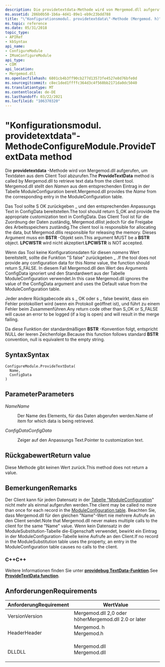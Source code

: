 ```yaml
---
description: Die providetextdata-Methode wird von Mergemod.dll aufgerufen, um Textdaten aus dem Client Tool abzurufen. Mergemod.dll stellt den Namen aus dem entsprechenden Eintrag in der Tabelle ModuleConfiguration bereit.
ms.assetid: 286b0b58-1b6a-4d41-89e1-eb9c23bdd788
title: "\"Konfigurationsmodul. providetextdata\"-Methode (Mergemod. h)"
ms.topic: reference
ms.date: 05/31/2018
topic_type:
- APIRef
- kbSyntax
api_name:
- ConfigureModule
- IMsmConfigureModule
api_type:
- COM
api_location:
- Mergemod.dll
ms.openlocfilehash: 6801cb4b3ff90cb277d13573fe4527e8d76bfe0d
ms.sourcegitcommit: c8ec1ded1ffffc364d3c4f560bb2171da0dc5040
ms.translationtype: MT
ms.contentlocale: de-DE
ms.lasthandoff: 03/22/2021
ms.locfileid: "106370320"
---
```

# <a name="configuremoduleprovidetextdata-method"></a><span data-ttu-id="7315e-104">"Konfigurationsmodul. providetextdata"-Methode</span><span class="sxs-lookup"><span data-stu-id="7315e-104">ConfigureModule.ProvideTextData method</span></span>

<span data-ttu-id="7315e-105">Die **providetextdata** -Methode wird von Mergemod.dll aufgerufen, um Textdaten aus dem Client Tool abzurufen.</span><span class="sxs-lookup"><span data-stu-id="7315e-105">The **ProvideTextData** method is called by Mergemod.dll to retrieve text data from the client tool.</span></span> <span data-ttu-id="7315e-106">Mergemod.dll stellt den *Namen* aus dem entsprechenden Eintrag in der Tabelle ModuleConfiguration bereit.</span><span class="sxs-lookup"><span data-stu-id="7315e-106">Mergemod.dll provides the *Name* from the corresponding entry in the ModuleConfiguration table.</span></span>

<span data-ttu-id="7315e-107">Das Tool sollte S OK zurückgeben \_ und den entsprechenden Anpassungs Text in ConfigData bereitstellen.</span><span class="sxs-lookup"><span data-stu-id="7315e-107">The tool should return S\_OK and provide the appropriate customization text in ConfigData.</span></span> <span data-ttu-id="7315e-108">Das Client Tool ist für die Zuordnung der Daten zuständig, Mergemod.dllist jedoch für die Freigabe des Arbeitsspeichers zuständig.</span><span class="sxs-lookup"><span data-stu-id="7315e-108">The client tool is responsible for allocating the data, but Mergemod.dllis responsible for releasing the memory.</span></span> <span data-ttu-id="7315e-109">Dieses Argument muss ein **BSTR** -Objekt sein.</span><span class="sxs-lookup"><span data-stu-id="7315e-109">This argument MUST be a **BSTR** object.</span></span> <span data-ttu-id="7315e-110">**LPCWSTR** wird nicht akzeptiert.</span><span class="sxs-lookup"><span data-stu-id="7315e-110">**LPCWSTR** is NOT accepted.</span></span>

<span data-ttu-id="7315e-111">Wenn das Tool keine Konfigurationsdaten für diesen *namens* Wert bereitstellt, sollte die Funktion "S false" zurückgeben \_ .</span><span class="sxs-lookup"><span data-stu-id="7315e-111">If the tool does not provide any configuration data for this *Name* value, the function should return S\_FALSE.</span></span> <span data-ttu-id="7315e-112">In diesem Fall Mergemod.dll den Wert des Arguments ConfigData ignoriert und den Standardwert aus der Tabelle ModuleConfiguration verwendet.</span><span class="sxs-lookup"><span data-stu-id="7315e-112">In this case Mergemod.dll ignores the value of the ConfigData argument and uses the Default value from the ModuleConfiguration table.</span></span>

<span data-ttu-id="7315e-113">Jeder andere Rückgabecode als s \_ OK oder s \_ false bewirkt, dass ein Fehler protokolliert wird (wenn ein Protokoll geöffnet ist), und führt zu einem Fehler beim Zusammenführen.</span><span class="sxs-lookup"><span data-stu-id="7315e-113">Any return code other than S\_OK or S\_FALSE will cause an error to be logged (if a log is open) and will result in the merge failing.</span></span>

<span data-ttu-id="7315e-114">Da diese Funktion der standardmäßigen **BSTR** -Konvention folgt, entspricht NULL der leeren Zeichenfolge.</span><span class="sxs-lookup"><span data-stu-id="7315e-114">Because this function follows standard **BSTR** convention, null is equivalent to the empty string.</span></span>

## <a name="syntax"></a><span data-ttu-id="7315e-115">Syntax</span><span class="sxs-lookup"><span data-stu-id="7315e-115">Syntax</span></span>


```JScript
ConfigureModule.ProvideTextData(
  Name,
  ConfigData
)
```



## <a name="parameters"></a><span data-ttu-id="7315e-116">Parameter</span><span class="sxs-lookup"><span data-stu-id="7315e-116">Parameters</span></span>

<dl> <dt>

<span data-ttu-id="7315e-117">*Name*</span><span class="sxs-lookup"><span data-stu-id="7315e-117">*Name*</span></span> 
</dt> <dd>

<span data-ttu-id="7315e-118">Der Name des Elements, für das Daten abgerufen werden.</span><span class="sxs-lookup"><span data-stu-id="7315e-118">Name of item for which data is being retrieved.</span></span>

</dd> <dt>

<span data-ttu-id="7315e-119">*ConfigData*</span><span class="sxs-lookup"><span data-stu-id="7315e-119">*ConfigData*</span></span> 
</dt> <dd>

<span data-ttu-id="7315e-120">Zeiger auf den Anpassungs Text.</span><span class="sxs-lookup"><span data-stu-id="7315e-120">Pointer to customization text.</span></span>

</dd> </dl>

## <a name="return-value"></a><span data-ttu-id="7315e-121">Rückgabewert</span><span class="sxs-lookup"><span data-stu-id="7315e-121">Return value</span></span>

<span data-ttu-id="7315e-122">Diese Methode gibt keinen Wert zurück.</span><span class="sxs-lookup"><span data-stu-id="7315e-122">This method does not return a value.</span></span>

## <a name="remarks"></a><span data-ttu-id="7315e-123">Bemerkungen</span><span class="sxs-lookup"><span data-stu-id="7315e-123">Remarks</span></span>

<span data-ttu-id="7315e-124">Der Client kann für jeden Datensatz in der [Tabelle "ModuleConfiguration](moduleconfiguration-table.md)" nicht mehr als einmal aufgerufen werden.</span><span class="sxs-lookup"><span data-stu-id="7315e-124">The client may be called no more than once for each record in the [ModuleConfiguration table](moduleconfiguration-table.md).</span></span> <span data-ttu-id="7315e-125">Beachten Sie, dass Mergemod.dll für den gleichen "Name"-Wert nie mehrere Aufrufe an den Client sendet.</span><span class="sxs-lookup"><span data-stu-id="7315e-125">Note that Mergemod.dll never makes multiple calls to the client for the same "Name" value.</span></span> <span data-ttu-id="7315e-126">Wenn kein Datensatz in der ModuleSubstitution-Tabelle die-Eigenschaft verwendet, bewirkt ein Eintrag in der ModuleConfiguration-Tabelle keine Aufrufe an den Client.</span><span class="sxs-lookup"><span data-stu-id="7315e-126">If no record in the ModuleSubstitution table uses the property, an entry in the ModuleConfiguration table causes no calls to the client.</span></span>

### <a name="c"></a><span data-ttu-id="7315e-127">C++</span><span class="sxs-lookup"><span data-stu-id="7315e-127">C++</span></span>

<span data-ttu-id="7315e-128">Weitere Informationen finden Sie unter [**providebug TextData-Funktion**](/windows/desktop/api/Mergemod/nf-mergemod-imsmconfiguremodule-providetextdata).</span><span class="sxs-lookup"><span data-stu-id="7315e-128">See [**ProvideTextData function**](/windows/desktop/api/Mergemod/nf-mergemod-imsmconfiguremodule-providetextdata).</span></span>

## <a name="requirements"></a><span data-ttu-id="7315e-129">Anforderungen</span><span class="sxs-lookup"><span data-stu-id="7315e-129">Requirements</span></span>



| <span data-ttu-id="7315e-130">Anforderung</span><span class="sxs-lookup"><span data-stu-id="7315e-130">Requirement</span></span> | <span data-ttu-id="7315e-131">Wert</span><span class="sxs-lookup"><span data-stu-id="7315e-131">Value</span></span> |
|--------------------|-----------------------------------------------------------------------------------------|
| <span data-ttu-id="7315e-132">Version</span><span class="sxs-lookup"><span data-stu-id="7315e-132">Version</span></span><br/> | <span data-ttu-id="7315e-133">Mergemod.dll 2,0 oder höher</span><span class="sxs-lookup"><span data-stu-id="7315e-133">Mergemod.dll 2.0 or later</span></span><br/>                                                    |
| <span data-ttu-id="7315e-134">Header</span><span class="sxs-lookup"><span data-stu-id="7315e-134">Header</span></span><br/>  | <dl> <span data-ttu-id="7315e-135"><dt>Mergemod. h</dt></span><span class="sxs-lookup"><span data-stu-id="7315e-135"><dt>Mergemod.h</dt></span></span> </dl>   |
| <span data-ttu-id="7315e-136">DLL</span><span class="sxs-lookup"><span data-stu-id="7315e-136">DLL</span></span><br/>     | <dl> <span data-ttu-id="7315e-137"><dt>Mergemod.dll</dt></span><span class="sxs-lookup"><span data-stu-id="7315e-137"><dt>Mergemod.dll</dt></span></span> </dl> |



 

 





